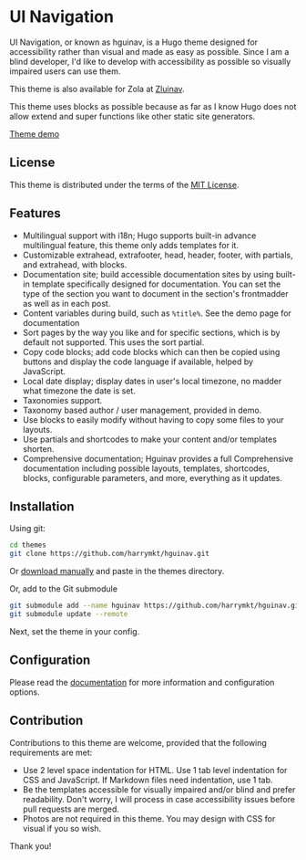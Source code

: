 # UI Navigation
UI Navigation, or known as hguinav, is a Hugo theme designed for accessibility rather than visual and made as easy as possible. Since I am a blind developer, I'd like to develop with accessibility as possible so visually impaired users can use them.

This theme is also available for Zola at [Zluinav](https://github.com/harrymkt/zluinav).

This theme uses blocks as possible because as far as I know Hugo does not allow extend and super functions like other static site generators.

[Theme demo](https://harrymkt.github.io/hguinav)

## License
This theme is distributed under the terms of the [MIT License](https://github.com/harrymkt/hguinav/blob/main/LICENSE.md).

## Features
- Multilingual support with i18n; Hugo supports built-in advance multilingual feature, this theme only adds templates for it.
- Customizable extrahead, extrafooter, head, header, footer, with partials, and extrahead, with blocks.
- Documentation site; build accessible documentation sites by using built-in template specifically designed for documentation. You can set the type of the section you want to document in the section's frontmadder as well as in each post.
- Content variables during build, such as `%title%`. See the demo page for documentation
- Sort pages by the way you like and for specific sections, which is by default not supported. This uses the sort partial.
- Copy code blocks; add code blocks which can then be copied using buttons and display the code language if available, helped by JavaScript.
- Local date display; display dates in user's local timezone, no madder what timezone the date is set.
- Taxonomies support.
- Taxonomy based author / user management, provided in demo.
- Use blocks to easily modify without having to copy some files to your layouts.
- Use partials and shortcodes to make your content and/or templates shorten.
- Comprehensive documentation; Hguinav provides a full Comprehensive documentation including possible layouts, templates, shortcodes, blocks, configurable parameters, and more, everything as it updates.

## Installation
Using git:
```bash
cd themes
git clone https://github.com/harrymkt/hguinav.git
```
Or [download manually](https://github.com/harrymkt/hguinav/archive/refs/heads/main.zip) and paste in the themes directory.

Or, add to the Git submodule
```bash
git submodule add --name hguinav https://github.com/harrymkt/hguinav.git themes/hguinav
git submodule update --remote
```

Next, set the theme in your config.

## Configuration
Please read the [documentation](https://harrymkt.github.io/hguinav) for more information and configuration options.

## Contribution
Contributions to this theme are welcome, provided that the following requirements are met:
- Use 2 level space indentation for HTML. Use 1 tab level indentation for CSS and JavaScript. If Markdown files need indentation, use 1 tab.
- Be the templates accessible for visually impaired and/or blind and prefer readability. Don't worry, I will process in case accessibility issues before pull requests are merged.
- Photos are not required in this theme. You may design with CSS for visual if you so wish.

Thank you!